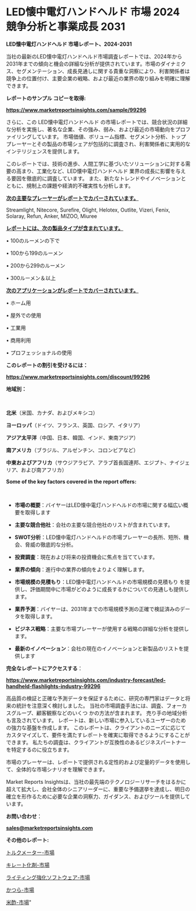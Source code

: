 # LED懐中電灯ハンドヘルド 市場 2024 競争分析と事業成長 2031

<strong>LED懐中電灯ハンドヘルド 市場レポート、2024-2031</strong>

当社の最新のLED懐中電灯ハンドヘルド市場調査レポートでは、2024年から2031年までの傾向と機会の詳細な分析が提供されています。市場のダイナミクス、セグメンテーション、成長見通しに関する貴重な洞察により、利害関係者は競争上の位置付け、主要企業の戦略、および最近の業界の取り組みを明確に理解できます。



<strong>レポートのサンプル コピーを取得:</strong> <a href=https://www.marketreportsinsights.com/sample/99296>

<strong><u>https://www.marketreportsinsights.com/sample/99296</u></strong></a>

さらに、この LED懐中電灯ハンドヘルド の市場レポートでは、競合状況の詳細な分析を実施し、著名な企業、その強み、弱み、および最近の市場動向をプロファイリングしています。 市場価値、ボリューム指標、セグメント分析、トッププレーヤーとその製品の市場シェアが包括的に調査され、利害関係者に実用的なインテリジェンスを提供します。

このレポートでは、技術の進歩、人間工学に基づいたソリューションに対する需要の高まり、工業化など、LED懐中電灯ハンドヘルド 業界の成長に影響を与える要因を徹底的に調査しています。 また、新たなトレンドやイノベーションとともに、規制上の課題や経済的不確実性も分析します。



<strong><u>次の主要なプレーヤーがレポートでカバーされています。</u></strong>

Streamlight, Nitecore, Surefire, Olight, Helotex, Outlite, Vizeri, Fenix, Solaray, Refun, Anker, MIZOO, Miuree



<strong><u><b>レポートには、次の製品タイプが含まれています。</b></u></strong>

• 100のルーメンの下で

• 100から199のルーメン

• 200から299のルーメン

• 300ルーメン＆以上



<strong><u><b>次のアプリケーションがレポートでカバーされています。</b></u></strong>

• ホーム用

• 屋外での使用

• 工業用

• 商用利用

• プロフェッショナルの使用



<strong><b>このレポートの割引を受けるには：</b></strong>

<a href=https://www.marketreportsinsights.com/discount/99296>

<strong><u>https://www.marketreportsinsights.com/discount/99296</u></strong></a>



<strong>地域別：</strong>

<strong> </strong>



<strong>北米</strong>（米国、カナダ、およびメキシコ）



<strong>ヨーロッパ</strong>（ドイツ、フランス、英国、ロシア、イタリア）



<strong>アジア太平洋</strong>（中国、日本、韓国、インド、東南アジア）



<strong>南アメリカ</strong>（ブラジル、アルゼンチン、コロンビアなど）



<strong>中東およびアフリカ</strong>（サウジアラビア、アラブ首長国連邦、エジプト、ナイジェリア、および南アフリカ）



<strong>Some of the key factors covered in the report offers:</strong>

<strong> </strong>
<ul>
  <li>

<strong>市場の概要</strong>：バイヤーはLED懐中電灯ハンドヘルドの市場に関する幅広い概要を取得します</li>
  <li>

<strong>主要な競合他社</strong>：会社の主要な競合他社のリストが含まれています。</li>
  <li>

<strong>SWOT分析</strong>：LED懐中電灯ハンドヘルドの市場プレーヤーの長所、短所、機会、脅威の徹底的な分析。</li>
  <li>

<strong>投資調査</strong>：現在および将来の投資機会に焦点を当てています。</li>
  <li>

<strong>業界の傾向</strong>：進行中の業界の傾向をよりよく理解します。</li>
  <li>

<strong>市場規模の見積もり</strong>：LED懐中電灯ハンドヘルドの市場規模の見積もり を提供し、評価期間中に市場がどのように成長するかについての見通しも提供します。</li>
  <li>

<strong>業界予測</strong>：バイヤーは、2031年までの市場規模予測の正確で検証済みのデータを取得します。</li>
  <li>

<strong>ビジネス戦略</strong>：主要な市場プレーヤーが使用する戦略の詳細な分析を提供します。</li>
  <li>

<strong>最新のイノベーション</strong>：会社の現在のイノベーションと新製品のリストを提供します</li>
</ul>


<strong>完全なレポートにアクセスする</strong>：

<a href=https://www.marketreportsinsights.com/industry-forecast/led-handheld-flashlights-industry-99296>

<strong><u>https://www.marketreportsinsights.com/industry-forecast/led-handheld-flashlights-industry-99296</u></strong></a>

高品質の検証と正確な予測データを保証するために、研究の専門家はデータと将来の統計を注意深く検討しました。 当社の市場調査手法には、調査、フォーカスグループ、顧客観察などのいくつ かの方法が含まれます。 売り手の地域分析も言及されています。 レポートは、新しい市場に参入しているユーザーのための強力な基盤を作成します。 このレポートは、クライアントのニーズに応じてカスタマイズして、要件を満たすレポートを確実に取得できるようにすることができます。 私たちの調査は、クライアントが互換性のあるビジネスパートナーを特定するのに役立ちます。

市場のプレーヤーは、レポートで提供される定性的および定量的データを使用して、全体的な市場シナリオを理解できます。

Market Reports Insightsは、当社の最先端のテクノロジーリサーチをはるかに超えて拡大し、会社全体のシニアリーダーに、重要な予備選挙を達成し、明日の確立を形作るために必要な企業の洞察力、ガイダンス、およびツールを提供しています。



<strong><b>お問い合わせ</b></strong>：

<a href=mailto:sales@marketreportsinsights.com>

<strong><u>sales@marketreportsinsights.com</u></strong></a>



<strong>その他のレポート:</strong>

<a href=https://www.linkedin.com/pulse/トルクメーター-市場-2023-推進要因と成長機会-2030-trend-titans-360-analysis-ltinf/>トルクメーター-市場</a>

<a href=https://www.linkedin.com/pulse/キレート化剤-市場-2023-推進要因と成長機会-2030-analytics-achievers-24-analysis-xhrbf/>キレート化剤-市場</a>

<a href=https://www.linkedin.com/pulse/ライティング強化ソフトウェア-市場-2030-年までの需要に焦点を当てた-hyzwf/>ライティング強化ソフトウェア-市場</a>

<a href=https://www.linkedin.com/pulse/かつら-市場-2030-年までの需要に焦点を当てた-2023-年調査レポート-fixmf/>かつら-市場</a>

<a href=https://www.linkedin.com/pulse/米酢-市場-2023-swot-分析と最新イノベーション-2030-analytics-achievers-24-analysis-suyjf/>米酢-市場</a>"
